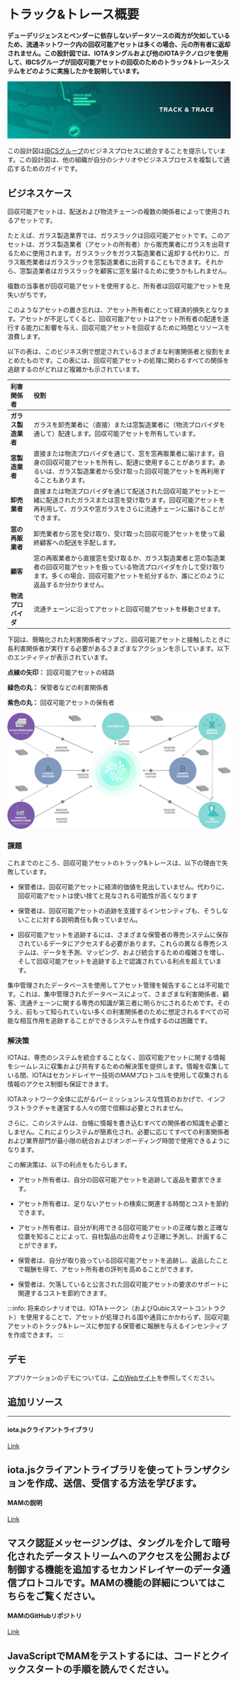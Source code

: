 # トラック&トレース概要
<!-- # Track and trace overview -->

**デューデリジェンスとベンダーに依存しないデータソースの両方が欠如しているため、流通ネットワーク内の回収可能アセットは多くの場合、元の所有者に返却されません。この設計図では、IOTAタングルおよび他のIOTAテクノロジを使用して、IBCSグループが回収可能アセットの回収のためのトラック&トレースシステムをどのように実施したかを説明しています。**
<!-- **Due to a lack of both due diligence and a vendor-neutral data source, returnable assets that are used within distribution networks are often not returned to their original owners. This blueprint describes how the IBCS Group implemented a track and trace system for recovery of returnable assets, using the IOTA Tangle and other IOTA technologies.** -->

![Track and Trace](../images/track-and-trace-thumbnail.png)

この設計図は[IBCSグループ](https://www.ibcsgroup.com/)のビジネスプロセスに統合することを提示しています。この設計図は、他の組織が自分のシナリオやビジネスプロセスを複製して適応するためのガイドです。
<!-- We present the integration of this blueprint in [IBCS Group](https://www.ibcsgroup.com/) business processes. This blueprint is a guide for other organizations to replicate and adapt for their own scenarios and business processes. -->

## ビジネスケース
<!-- ## Business case -->

回収可能アセットは、配送および物流チェーンの複数の関係者によって使用されるアセットです。
<!-- A returnable asset is an asset that's used by multiple parties in the distribution and logistics chain. -->

たとえば、ガラス製造業界では、ガラスラックは回収可能アセットです。このアセットは、ガラス製造業者（アセットの所有者）から販売業者にガラスを出荷するために使用されます。ガラスラックをガラス製造業者に返却する代わりに、ガラス販売業者はガラスラックを窓製造業者に出荷することもできます。それから、窓製造業者はガラスラックを顧客に窓を届けるために使うかもしれません。
<!-- For example, in the glass manufacturing industry, a glass rack is a returnable asset. This asset is used to ship glasses from a glass producer (owner of the asset) to a distributor. Instead of returning the glass rack to the glass producers, the glass distributors might use them to ship other glasses to a window manufacturer. Then, the window manufacturers might use it to deliver windows to their customers. -->

複数の当事者が回収可能アセットを使用すると、所有者は回収可能アセットを見失いがちです。
<!-- When multiple parties use a returnable asset, it's easy for the owner to lose track of it. -->

このようなアセットの置き忘れは、アセット所有者にとって経済的損失となります。アセットが不足してくると、回収可能アセットはアセット所有者の配達を遂行する能力に影響を与え、回収可能アセットを回収するために時間とリソースを浪費します。
<!-- Misplacement of such assets represents an economic loss for asset owners. When assets are missing, it affects the owners ability to fulfill deliveries and wastes their time and resources on recovering them. -->

以下の表は、このビジネス例で想定されているさまざまな利害関係者と役割をまとめたものです。この表には、回収可能アセットの処理に関わるすべての関係を追跡するのがどれほど複雑かも示されています。
<!-- The table below summarizes the different stakeholders and roles considered in our example business case. The table also shows how complex it is to keep track of all the relations involved in the handling of returnable assets. -->

| **利害関係者** | **役割** |
| :------------- | :------- |
| **ガラス製造業者** | ガラスを卸売業者に（直接）または窓製造業者に（物流プロバイダを通して）配達します。回収可能アセットを所有しています。 |
| **窓製造業者** | 直接または物流プロバイダを通じて、窓を窓再販業者に届けます。自身の回収可能アセットを所有し、配達に使用することがあります。あるいは、ガラス製造業者から受け取った回収可能アセットを再利用することもあります。 |
| **卸売業者** | 直接または物流プロバイダを通じて配送された回収可能アセットと一緒に配送されたガラスまたは窓を受け取ります。回収可能アセットを再利用して、ガラスや窓ガラスをさらに流通チェーンに届けることができます。 |
| **窓の再販業者** | 卸売業者から窓を受け取り、受け取った回収可能アセットを使って最終顧客への配送を手配します。 |
| **顧客** | 窓の再販業者から直接窓を受け取るか、ガラス製造業者と窓の製造業者の回収可能アセットを扱っている物流プロバイダを介して受け取ります。多くの場合、回収可能アセットを処分するか、誰にどのように返品するか分かりません。 |
| **物流プロバイダ** | 流通チェーンに沿ってアセットと回収可能アセットを移動させます。 |

下図は、簡略化された利害関係者マップと、回収可能アセットと接触したときに各利害関係者が実行する必要があるさまざまなアクションを示しています。以下のエンティティが表示されています。
<!-- This image presents a simplified stakeholders map and the different actions each stakeholder should perform when in contact with a returnable asset. The following entities are represented: -->

**点線の矢印：** 回収可能アセットの経路
<!-- **Dotted arrows:** Path of a returnable asset -->
**緑色の丸：** 保管者などの利害関係者
<!-- **Green circles:** Stakeholders such as custodians -->
**紫色の丸：** 回収可能アセットの保有者
<!-- **Purple circle:** Owner of the returnable asset -->

![Returnable assets stakeholder map](../images/track-and-trace-returnable-assets-stakeholders.png)

### 課題
<!-- ### Challenges -->

これまでのところ、回収可能アセットのトラック&トレースは、以下の理由で失敗しています。
<!-- So far, tracking and tracing returnable assets has been unsuccessful for the following reasons: -->

- 保管者は、回収可能アセットに経済的価値を見出していません。代わりに、回収可能アセットは使い捨てと見なされる可能性が高くなります
<!-- - Custodians don't see economic value in a returnable asset. Instead, returnable assets are more likely to be seen as disposable -->
- 保管者は、回収可能アセットの追跡を支援するインセンティブも、そうしないことに対する説明責任も負っていません。
<!-- - Custodians are neither incentivized to help track returnable assets nor held accountable for not doing so -->
- 回収可能アセットを追跡するには、さまざまな保管者の専売システムに保存されているデータにアクセスする必要があります。これらの異なる専売システムは、データを予測、マッピング、および統合するための複雑さを増し、そして回収可能アセットを追跡する上で認識されている利点を超えています。
<!-- - Tracking returnable assets requires access to data that's stored in a number of proprietary systems, all of which belong to different custodians. These different systems increase the complexity to predict, map, and integrate the data, and exceed the perceived benefits in tracking returnable assets. -->

集中管理されたデータベースを使用してアセット管理を報告することは不可能です。これは、集中管理されたデータベースによって、さまざまな利害関係者、顧客、流通チェーンに関する専売の知識が第三者に明らかにされるためです。そのうえ、前もって知られていない多くの利害関係者のために想定されるすべての可能な相互作用を追跡することができるシステムを作成するのは困難です。
<!-- It's not possible to report the custody of assets using a centralized database because this database will also reveal to third parties, proprietary knowledge about different stakeholders, customers, and distribution chains. Moreover, it will be difficult to create a system that's able to track all the possible interactions envisioned for a number of stakeholders that aren't known up front. -->

### 解決策
<!-- ### Solution -->

IOTAは、専売のシステムを統合することなく、回収可能アセットに関する情報をシームレスに収集および共有するための解決策を提供します。情報を収集している間、IOTAはセカンドレイヤー技術のMAMプロトコルを使用して収集される情報のアクセス制御も保証できます。
<!-- IOTA provides a solution to seamlessly collect and share information about returnable assets without the need to integrate any proprietary system. While doing that, IOTA can still guarantee access control of the collected information through the use of the second layer MAM protocol. -->

IOTAネットワーク全体に広がるパーミッションレスな性質のおかげで、インフラストラクチャを運営する人々の間で信頼は必要とされません。
<!-- Thanks to the permissionless nature of IOTA, no trust is required among those who run the infrastructure because it's spread across the whole IOTA network. -->

さらに、このシステムは、台帳に情報を書き込むすべての関係者の知識を必要としません。これによりシステムが簡素化され、必要に応じてすべての利害関係者および業界部門が最小限の統合およびオンボーディング時間で使用できるようになります。
<!-- In addition, the system does not need knowledge of all parties who write information to the ledger. This simplifies the system so that it can be used by all stakeholders and industry sectors as needed and with minimum integration and onboarding time. -->

この解決策は、以下の利点をもたらします。
<!-- This solution leads to the following benefits: -->

- アセット所有者は、自分の回収可能アセットを追跡して返品を要求できます。
<!-- - Asset owners can track and request the return of their returnable assets -->

- アセット所有者は、足りないアセットの検索に関連する時間とコストを節約できます。
<!-- - Asset owners can save the time and the costs associated with searching for missing assets -->

- アセット所有者は、自分が利用できる回収可能アセットの正確な数と正確な位置を知ることによって、自社製品の出荷をより正確に予測し、計画することができます。
<!-- - Asset owners can better predict and plan shipments of their production by knowing the exact number and the exact location of any returnable assets that are available to them -->

- 保管者は、自分が取り扱っている回収可能アセットを追跡し、返品したことで報酬を得て、アセット所有者の評判を高めることができます。
<!-- - Custodians can track the returnable assets they handle, be rewarded for returning them, and increase their reputation with asset owners -->

- 保管者は、欠落していると公言された回収可能アセットの要求のサポートに関連するコストを節約できます。
<!-- - Custodians can save costs associated with supporting requests for returnable assets that are declared missing -->

:::info:
将来のシナリオでは、IOTAトークン（およびQubicスマートコントラクト）を使用することで、アセットが処理される国や通貨にかかわらず、回収可能アセットのトラック&トレースに参加する保管者に報酬を与えるインセンティブを作成できます。
:::
<!-- :::info: -->
<!-- Future scenarios the use of the IOTA token (and Qubic smart contracts) could allow you to create incentives to reward custodians who participate in tracking and tracing returnable assets, despite the country and the currency in which the assets are handled. -->
<!-- ::: -->

## デモ
<!-- ## Demo -->

アプリケーションのデモについては、[このWebサイト](http://tradedemo.iota.org)を参照してください。
<!-- See this website for a [demonstration of the application](http://tradedemo.iota.org). -->

## 追加リソース
<!-- ## Additional resources -->

---------------
#### iota.jsクライアントライブラリ ####
[Link](root://client-libraries/0.1/getting-started/js-quickstart.md)

iota.jsクライアントライブラリを使ってトランザクションを作成、送信、受信する方法を学びます。
---
#### MAMの説明 ####
[Link](https://blog.iota.org/introducing-masked-authenticated-messaging-e55c1822d50e)

マスク認証メッセージングは、タングルを介して暗号化されたデータストリームへのアクセスを公開および制御する機能を追加するセカンドレイヤーのデータ通信プロトコルです。MAMの機能の詳細についてはこちらをご覧ください。
---
#### MAMのGitHubリポジトリ ####
[Link](https://github.com/iotaledger/mam.client.js)

JavaScriptでMAMをテストするには、コードとクイックスタートの手順を読んでください。
---------------

